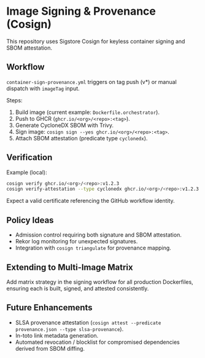 # Image Signing & Provenance (Cosign)

This repository uses Sigstore Cosign for keyless container signing and SBOM attestation.

## Workflow

`container-sign-provenance.yml` triggers on tag push (v*) or manual dispatch with `imageTag` input.

Steps:
1. Build image (current example: `Dockerfile.orchestrator`).
2. Push to GHCR (`ghcr.io/<org>/<repo>:<tag>`).
3. Generate CycloneDX SBOM with Trivy.
4. Sign image: `cosign sign --yes ghcr.io/<org>/<repo>:<tag>`.
5. Attach SBOM attestation (predicate type `cyclonedx`).

## Verification

Example (local):
```bash
cosign verify ghcr.io/<org>/<repo>:v1.2.3
cosign verify-attestation --type cyclonedx ghcr.io/<org>/<repo>:v1.2.3
```

Expect a valid certificate referencing the GitHub workflow identity.

## Policy Ideas

- Admission control requiring both signature and SBOM attestation.
- Rekor log monitoring for unexpected signatures.
- Integration with `cosign triangulate` for provenance mapping.

## Extending to Multi-Image Matrix

Add matrix strategy in the signing workflow for all production Dockerfiles,
ensuring each is built, signed, and attested consistently.

## Future Enhancements

- SLSA provenance attestation (`cosign attest --predicate provenance.json --type slsa-provenance`).
- In-toto link metadata generation.
- Automated revocation / blocklist for compromised dependencies derived from SBOM diffing.
